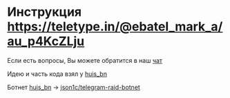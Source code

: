# Инструкция https://teletype.in/@ebatel_mark_a/au_p4KcZLju


Если есть вопросы, Вы можете обратится в наш [чат](https://t.me/sower_telegram)

Идею и часть кода взял у [huis_bn](https://t.me/huis_corp)

Ботнет [huis_bn](https://t.me/huis_corp) -> [json1c/telegram-raid-botnet](https://github.com/json1c/telegram-raid-botnet)

